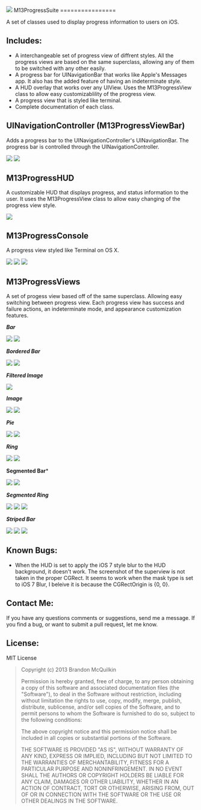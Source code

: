 <img src="https://raw.github.com/Marxon13/M13ProgressSuite/master/ReadmeResources/M13ProgressSuiteBanner.png">
M13ProgressSuite
================

A set of classes used to display progress information to users on iOS.

Includes:
---------
* A interchangeable set of progress view of diffrent styles. All the progress views are based on the same superclass, allowing any of them to be switched with any other easily.
* A progress bar for UINavigationBar that works like Apple's Messages app. It also has the added feature of having an indeterminate style.
* A HUD overlay that works over any UIView. Uses the M13ProgressView class to allow easy customizablility of the progress view.
* A progress view that is styled like terminal.
* Complete documentation of each class.

UINavigationController (M13ProgressViewBar)
---------------------
Adds a progress bar to the UINavigationController's UINavigationBar. The progress bar is controlled through the UINavigationController. 

<img src="https://raw.github.com/Marxon13/M13ProgressSuite/master/ReadmeResources/UINavigationBar.gif">

<img src="https://raw.github.com/Marxon13/M13ProgressSuite/master/ReadmeResources/UINavigationBarIndeterminate.gif">


M13ProgressHUD
---------------
A customizable HUD that displays progress, and status information to the user. It uses the M13ProgressView class to allow easy changing of the progress view style.

<img src="https://raw.github.com/Marxon13/M13ProgressSuite/master/ReadmeResources/HUDBasic.gif">


M13ProgressConsole
------------------
A progress view styled like Terminal on OS X.

<img src="https://raw.github.com/Marxon13/M13ProgressSuite/master/ReadmeResources/ConsolePercent.gif">

<img src="https://raw.github.com/Marxon13/M13ProgressSuite/master/ReadmeResources/ConsoleDots.gif">

<img src="https://raw.github.com/Marxon13/M13ProgressSuite/master/ReadmeResources/ConsoleDotsRaise.gif">

M13ProgressViews
----------------
A set of progess view based off of the same superclass. Allowing easy switching between progress view. Each progress view has success and failure actions, an indeterminate mode, and appearance customization features.

***Bar***

<img src="https://raw.github.com/Marxon13/M13ProgressSuite/master/ReadmeResources/Bar.gif">

<img src="https://raw.github.com/Marxon13/M13ProgressSuite/master/ReadmeResources/BarIndeterminate.gif">

***Bordered Bar***

<img src="https://raw.github.com/Marxon13/M13ProgressSuite/master/ReadmeResources/BorderedBar.gif">

<img src="https://raw.github.com/Marxon13/M13ProgressSuite/master/ReadmeResources/BorderedIndeterminate.gif">

***Filtered Image***

<img src="https://raw.github.com/Marxon13/M13ProgressSuite/master/ReadmeResources/FilteredImage.gif">

***Image***

<img src="https://raw.github.com/Marxon13/M13ProgressSuite/master/ReadmeResources/Image.gif">

<img src="https://raw.github.com/Marxon13/M13ProgressSuite/master/ReadmeResources/ImageHidden.gif">

***Pie***

<img src="https://raw.github.com/Marxon13/M13ProgressSuite/master/ReadmeResources/Pie.gif">

<img src="https://raw.github.com/Marxon13/M13ProgressSuite/master/ReadmeResources/PieIndeterminate.gif">

***Ring***

<img src="https://raw.github.com/Marxon13/M13ProgressSuite/master/ReadmeResources/Ring.gif">

<img src="https://raw.github.com/Marxon13/M13ProgressSuite/master/ReadmeResources/RingIndeterminate.gif">

**Segmented Bar***

<img src="https://raw.github.com/Marxon13/M13ProgressSuite/master/ReadmeResources/SegmentedBar.gif">

<img src="https://raw.github.com/Marxon13/M13ProgressSuite/master/ReadmeResources/SegmentedBarIndeterminate.gif">

***Segmented Ring***

<img src="https://raw.github.com/Marxon13/M13ProgressSuite/master/ReadmeResources/SegmentedRing.gif">

<img src="https://raw.github.com/Marxon13/M13ProgressSuite/master/ReadmeResources/SegmentedRingStraight.gif">

<img src="https://raw.github.com/Marxon13/M13ProgressSuite/master/ReadmeResources/SegmentedRingIndeterminate.gif">

***Striped Bar***

<img src="https://raw.github.com/Marxon13/M13ProgressSuite/master/ReadmeResources/Striped.gif">

<img src="https://raw.github.com/Marxon13/M13ProgressSuite/master/ReadmeResources/StripedStill.gif">

<img src="https://raw.github.com/Marxon13/M13ProgressSuite/master/ReadmeResources/StripedIndeterminate.gif">

Known Bugs:
------------
* When the HUD is set to apply the iOS 7 style blur to the HUD background, it doesn't work. The screenshot of the superview is not taken in the proper CGRect. It seems to work when the mask type is set to iOS 7 Blur, I beleive it is because the CGRectOrigin is {0, 0}.

Contact Me:
-------------
If you have any questions comments or suggestions, send me a message. If you find a bug, or want to submit a pull request, let me know.

License:
--------
MIT License

> Copyright (c) 2013 Brandon McQuilkin
> 
> Permission is hereby granted, free of charge, to any person obtaining 
>a copy of this software and associated documentation files (the  
>"Software"), to deal in the Software without restriction, including 
>without limitation the rights to use, copy, modify, merge, publish, 
>distribute, sublicense, and/or sell copies of the Software, and to 
>permit persons to whom the Software is furnished to do so, subject to  
>the following conditions:
> 
> The above copyright notice and this permission notice shall be 
>included in all copies or substantial portions of the Software.
> 
> THE SOFTWARE IS PROVIDED "AS IS", WITHOUT WARRANTY OF ANY KIND, 
>EXPRESS OR IMPLIED, INCLUDING BUT NOT LIMITED TO THE WARRANTIES OF 
>MERCHANTABILITY, FITNESS FOR A PARTICULAR PURPOSE AND NONINFRINGEMENT. 
>IN NO EVENT SHALL THE AUTHORS OR COPYRIGHT HOLDERS BE LIABLE FOR ANY 
>CLAIM, DAMAGES OR OTHER LIABILITY, WHETHER IN AN ACTION OF CONTRACT, 
>TORT OR OTHERWISE, ARISING FROM, OUT OF OR IN CONNECTION WITH THE 
>SOFTWARE OR THE USE OR OTHER DEALINGS IN THE SOFTWARE.
